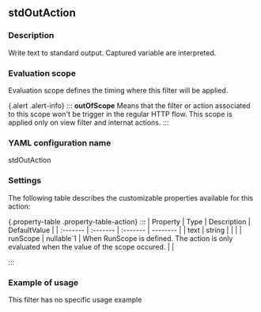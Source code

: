 ## stdOutAction

### Description

Write text to standard output. Captured variable are interpreted.

### Evaluation scope

Evaluation scope defines the timing where this filter will be applied. 

{.alert .alert-info}
:::
**outOfScope** Means that the filter or action associated to this scope won't be trigger in the regular HTTP flow. This scope is applied only on view filter and internat actions.
:::

### YAML configuration name

stdOutAction

### Settings

The following table describes the customizable properties available for this action: 

{.property-table .property-table-action}
:::
| Property | Type | Description | DefaultValue |
| :------- | :------- | :------- | -------- |
| text | string |  |  |
| runScope | nullable`1 | When RunScope is defined. The action is only evaluated when the value of the scope occured. |  |

:::
### Example of usage

This filter has no specific usage example


